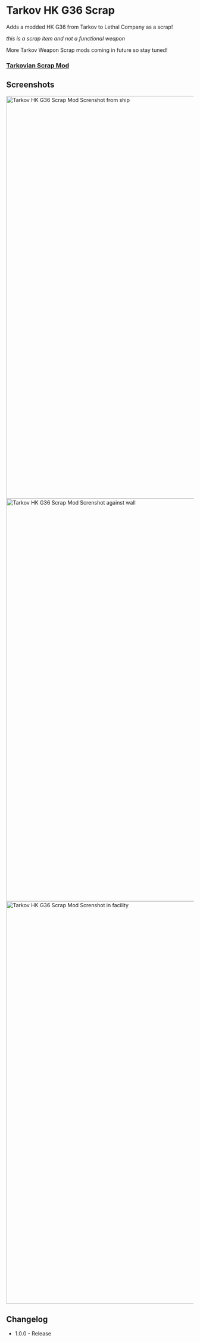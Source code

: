 # Tarkov HK G36 Scrap

Adds a modded HK G36 from Tarkov to Lethal Company as a scrap!

*this is a scrap item and not a functional weapon*

More Tarkov Weapon Scrap mods coming in future so stay tuned!
### [Tarkovian Scrap Mod](https://thunderstore.io/c/lethal-company/p/tgudge/TarkovianScrap/) 

## Screenshots
<img src="https://i.imgur.com/cOVGDX8.jpeg" alt="Tarkov HK G36 Scrap Mod Screnshot from ship" style="height: 1080px; width:1920px;"/>
<img src="https://i.imgur.com/XiLVmTt.jpeg" alt="Tarkov HK G36 Scrap Mod Screnshot against wall" style="height: 1080px; width:1920px;"/>
<img src="https://i.imgur.com/ksxlUAU.jpeg" alt="Tarkov HK G36 Scrap Mod Screnshot in facility" style="height: 1080px; width:1920px;"/>


## Changelog

* 1.0.0 - Release
